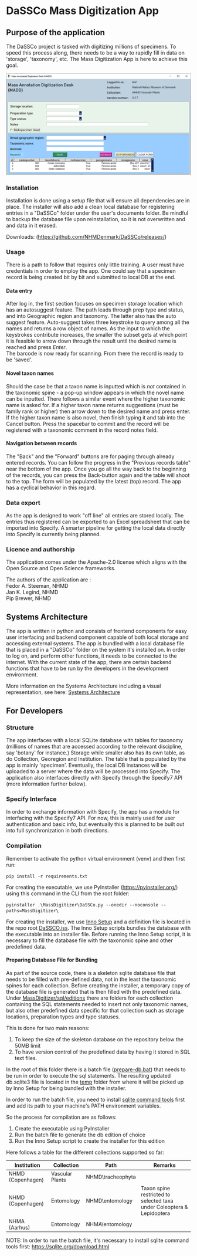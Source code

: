 # DaSSCo Mass Digitization App 

## Purpose of the application
The DaSSCo project is tasked with digitizing millions of specimens. To speed this process along, there needs to be a way to rapidly fill in data on 'storage', 'taxonomy', etc. The Mass Digitization App is here to achieve this goal. 

![This is an image](https://github.com/NHMDenmark/Mass-Digitizer/blob/main/docs/appCAP.png?raw=true)  

### Installation
Installation is done using a setup file that will ensure all dependencies are in place. The installer will also add a clean local database for registering entries in a "DaSSCo" folder under the user's documents folder. Be mindful to backup the database file upon reinstallation, so it is not overwritten and and data in it erased.   

Downloads: 
(https://github.com/NHMDenmark/DaSSCo/releases/)

### Usage
There is a path to follow that requires only little training. A user must have credentials in order to employ the app. One could say that a specimen record is being created bit by bit and submitted to local DB at the end. 

#### Data entry  
After log in, the first section focuses on specimen storage location which has an autosuggest feature. The path leads through prep type and status, and into Geographic region and taxonomy. The latter also has the auto suggest feature. Auto-suggest takes three keystroke to query among all the names and returns a row object of names. As the input to which the keystrokes contribute increases, the smaller the subset gets at which point it is feasible to arrow down through the result until the desired name is reached and press _Enter_.  
The barcode is now ready for scanning. From there the record is ready to be 'saved'.  

#### Novel taxon names
Should the case be that a taxon name is inputted which is *not* contained in the taxonomic spine - a pop-up window appears in which the novel name can be inputted. There follows a similar event where the higher taxonomic name is asked for. If a higher taxon name returns suggestions (must be family rank or higher) then arrow down to the desired name and press enter.  
If the higher taxon name is also novel, then finish typing it and tab into the Cancel button. Press the spacebar to commit and the record will be registered with a taxonomic comment in the record notes field.  

#### Navigation between records  
The "Back" and the "Forward" buttons are for paging through already entered records. You can follow the progress in the "Previous records table" near the bottom of the app. Once you go all the way back to the beginning of the records, you can press the Back-button again and the table will shoot to the top. The form will be populated by the latest (top) record. The app has a cyclical behavior in this regard.

### Data export  
As the app is designed to work "off line" all entries are stored locally. The entries thus registered can be exported to an Excel spreadsheet that can be imported into Specify. A smarter pipeline for getting the local data directly into Specify is currently being planned. 

### Licence and authorship
The application comes under the Apache-2.0 license which aligns with the Open Source and Open Science frameworks. 
  
The authors of the application are :  
Fedor A. Steeman, NHMD  
Jan K. Legind, NHMD  
Pip Brewer, NHMD

## Systems Architecture 

The app is written in python and consists of frontend components for easy user interfacing and backend component capable of both local storage and accessing external systems. The app is bundled with a local database file that is placed in a "DaSSCo" folder on the system it's installed on. In order to log on, and perform other functions, it needs to be connected to the internet. With the current state of the app, there are certain backend functions that have to be run by the developers in the development environment. 

More information on the Systems Architecture including a visual representation, see here: [Systems Architecture](https://github.com/NHMDenmark/Mass-Digitizer/blob/main/documentation/SystemsArchitecture.md)

## For Developers 

### Structure
The app interfaces with a local SQLite database with tables for taxonomy (millions of names that are accessed according to the relevant discipline, say 'botany' for instance.) Storage while smaller also has its own table, as do Collection, Georegion and Institution. The table that is populated by the app is mainly 'specimen'.
Eventually, the local DB instances will be uploaded to a server where the data will be processed into Specify. The application also interfaces directly with Specify through the Specify7 API (more information further below).  

### Specify Interface 

In order to exchange information with Specify, the app has a module for interfacing with the Specify7 API. For now, this is mainly used for user authentication and basic info, but eventually this is planned to be built out into full synchronization in both directions. 

### Compilation  

Remember to activate the python virtual environment (venv) and then first run: 
```
pip install -r requirements.txt
```

For creating the executable, we use PyInstaller (https://pyinstaller.org/) using this command in the CLI from the root folder:
```
pyinstaller .\MassDigitizer\DaSSCo.py --onedir --noconsole --paths=MassDigitizer\
```  

For creating the installer, we use [Inno Setup](https://jrsoftware.org/isinfo.php) and a definition file is located in the repo root [DaSSCO.iss](https://github.com/NHMDenmark/Mass-Digitizer/blob/main/MassDigitizer/DaSSCo.iss). The Inno Setup scripts bundles the database with the executable into an installer file. Before running the Inno Setup script, it is necessary to fill the database file with the taxonomic spine and other predefined data. 

#### Preparing Database File for Bundling 

As part of the source code, there is a skeleton sqlite database file that needs to be filled with pre-defined data, not in the least the taxonomic spines for each collection. Before creating the installer, a temporary copy of the database file is generated that is then filled with the predefined data. Under [MassDigitizer/sql/editions](https://github.com/NHMDenmark/Mass-Digitizer/tree/main/MassDigitizer/sql/editions/) there are folders for each collection containing the SQL statements needed to insert not only taxonomic names, but also other predefined data specific for that collection such as storage locations, preparation types and type statuses. 

This is done for two main reasons: 
1. To keep the size of the skeleton database on the repository below the 50MB limit 
2. To have version control of the predefined data by having it stored in SQL text files. 

In the root of this folder there is a batch file ([prepare-db.bat](https://github.com/NHMDenmark/Mass-Digitizer/tree/main/MassDigitizer/sql/editions/prepare-db.bat)) that needs to be run in order to execute the sql statements. The resulting updated db.sqlite3 file is located in the [temp](https://github.com/NHMDenmark/Mass-Digitizer/tree/main/MassDigitizer/sql/editions/temp) folder from where it will be picked up by Inno Setup for being bundled with the installer.  

In order to run the batch file, you need to install [sqlite command tools](https://sqlite.org/download.html) first and add its path to your machine's PATH environment variables. 

So the process for compilation are as follows: 
1. Create the executable using PyInstaller
2. Run the batch file to generate the db edition of choice 
3. Run the Inno Setup script to create the installer for this edition 

Here follows a table for the different collections supported so far: 

| **Institution**   | **Collection**  | **Path**          | **Remarks**                                                                  |
|-------------------|-----------------|-------------------|------------------------------------------------------------------------------|
| NHMD (Copenhagen) | Vascular Plants | NHMD\tracheophyta |                                                                              | 
| NHMD (Copenhagen) | Entomology      | NHMD\entomology   |Taxon spine restricted to selected taxa under Coleoptera & Lepidoptera        |
| NHMA (Aarhus)     | Entomology      | NHMA\entomology   |                                                                              |

NOTE: In order to run the batch file, it's necessary to install sqlite command tools first: https://sqlite.org/download.html 
